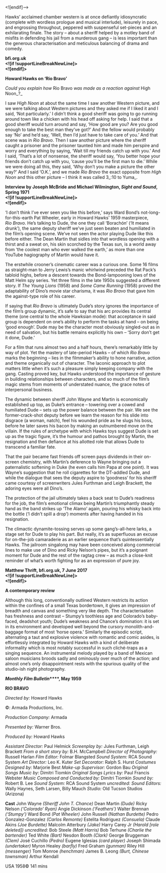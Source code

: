 
<![endif]-->

Hawks’ acclaimed chamber western is at once defiantly idiosyncratic (complete with wordless prologue and musical interlude), leisurely in pace, and engrossing throughout, peppered with suspenseful set-pieces and an exhilarating finale. The story – about a sheriff helped by a motley band of misfits in defending his jail from a murderous gang – is less important than the generous characterisation and meticulous balancing of drama and comedy.

**bfi.org.uk  
<![if !supportLineBreakNewLine]>  
<![endif]>**

**Howard Hawks on ‘Rio Bravo’**

_Could you explain how_ Rio Bravo _was made as a reaction against_ High Noon_?_

I saw _High Noon_ at about the same time I saw another Western picture, and we were talking about Western pictures and they asked me if I liked it and I said, ‘Not particularly.’ I didn’t think a good sheriff was going to go running around town like a chicken with his head off asking for help. I said that a good sheriff would turn around and say, ‘How good are you? Are you good enough to take the best man they’ve got?’ And the fellow would probably say ‘No’ and he’d say, ‘Well, then I’d just have to take care of you.’ And that scene was in _Rio Bravo_. Then I saw another picture where the sheriff caught a prisoner and the prisoner taunted him and made him perspire and worry and everything by saying, ‘Wait till my friends catch up with you.’ And I said, ‘That’s a lot of nonsense, the sheriff would say, ‘You better hope your friends don’t catch up with you, ‘cause you’ll be the first man to die.’ While we were doing all this, they said, ‘Why don’t you make a picture the other way?’ And I said ‘O.K.’, and we made _Rio Bravo_ the exact opposite from _High Noon_ and this other picture – I think it was called 3_:10 to Yuma_.

**Interview by Joseph McBride and Michael Wilmington, _Sight and Sound_, Spring 1971  
<![if !supportLineBreakNewLine]>  
<![endif]>**

‘I don’t think I’ve ever seen you like this before,’ says Ward Bond’s not-long-for-this-earth Pat Wheeler, early in Howard Hawks’ 1959 masterpiece,  
_Rio Bravo_. He’s talking to Dude, the one they call ‘Borachón’ (‘It means drunk’), the same deputy sheriff we’ve just seen beaten and humiliated in the film’s opening scene. We’ve not seen the actor playing Dude like this before either. The Dean Martin that sidles into that wordless opening with a thirst and a sweat on, his skin scorched by the Texas sun, is a world away from ‘the coolest man who ever walked the earth,’ as more than one YouTube hagiography of Martin would have it.

The erstwhile crooner’s cinematic career was a curious one. Some 16 films as straight-man to Jerry Lewis’s manic whirlwind preceded the Rat Pack’s tabloid highs, before a descent towards the Bond-lampooning lows of the Matt Helm spy series. Yet three films in the late 1950s suggested a different story. If _The Young Lions_ (1958) and _Some Came Running_ (1958) proved the adaptability of Dino’s movie star charisma, it was _Rio Bravo_ that gave him the against-type role of his career.

If saying that _Rio Bravo_ is ultimately Dude’s story ignores the importance of the film’s group dynamic, it’s safe to say that his arc provides its central theme (one central to the whole Hawksian mode): that acceptance in said group is dependent on one’s ability to perform the tasks at hand – on being ‘good enough’. Dude may be the character most obviously singled-out as in need of salvation, but his battle remains explicitly his own – ‘Sorry don’t get it done, Dude.’

For a film that runs almost two and a half hours, there’s remarkably little by way of plot. Yet the mastery of late-period Hawks – of which _Rio Bravo_ marks the beginning – lies in the filmmaker’s ability to hone narrative, action and theme organically out of character. The laconic approach to plot matters little when it’s such a pleasure simply keeping company with the gang. Casting proved key, but Hawks understood the importance of gesture in building relationships between characters, and so much of the film’s magic stems from moments of understated nuance, the grace notes of interpersonal business.

The dynamic between sheriff John Wayne and Martin is economically established up top, as Duke’s entrance – towering over a cowed and humiliated Dude – sets up the power balance between the pair. We see the former-crack-shot deputy before we learn the reason for his slide into disgrace (a woman, natch), feel his wounded pride as he slugs his boss, before he later saves his bacon by making an outnumbered move on the villain. If the rules of archetype with which Hawks toys suggest Dude is set up as the tragic figure, it’s the humour and pathos brought by Martin, the resignation and then defiance at his allotted role that allows Dude to transcend a familiar fate.

That the pair became fast friends off screen pays dividends in their on-screen chemistry, with Martin’s deference to Wayne bringing out a paternalistic softening in Duke (he even calls him Papa at one point). It was Wayne’s suggestion that he roll cigarettes for the DT-addled Dude, and while the dialogue that sees the deputy aspire to ‘goodness’ for his sheriff came courtesy of screenwriters Jules Furthman and Leigh Brackett, the adoring eyes were all Dino’s.

The protection of the jail ultimately takes a back seat to Dude’s readiness for the job, the film’s emotional climax being Martin’s triumphantly steady hand as the band strikes up ‘The Alamo’ again, pouring his whisky back into the bottle (‘I didn’t spill a drop’) moments after having handed in his resignation.

The climactic dynamite-tossing serves up some gang’s-all-here larks, a stage set for Dude to play his part. But really, it’s as superfluous an excuse for on-the-job camaraderie as an earlier sequence that’s quintessentially Hawks. The jailroom singalong may have been conceived along commercial lines to make use of Dino and Ricky Nelson’s pipes, but it’s a poignant moment for Dude and the rest of the ragtag crew – as much a close-knit reminder of what’s worth fighting for as an expression of pure joy.

**Matthew Thrift, bfi.org.uk, 7 June 2017  
<![if !supportLineBreakNewLine]>  
<![endif]>**

**A contemporary review**

Although this long, conventionally outlined Western restricts its action within the confines of a small Texas bordertown, it gives an impression of breadth and canvas and something very like depth. The characterisation has freshness and contrast – Stumpy’s toothless age and Colorado’s baby-faced, deadshot youth; Dude’s weakness and Chance’s domination: it is set in its environment and developed well beyond the cursory monolith-and-baggage format of most ‘horse opera.’ Similarly the episodic script, alternating a taut and explosive violence with romantic and comic asides, is effortlessly integrated by Howard Hawks with a kind of deliberate informality which is most notably successful in such cliché-traps as a singing sequence. An instrumental melody played by a band of Mexican saloon musicians broods sadly and ominously over much of the action; and almost one’s only disappointment rests with the spurious quality of the studio-ish night photography.

**_Monthly Film Bulletin_****, May 1959**

**RIO BRAVO**

_Directed by:_ Howard Hawks

©: Armada Productions, Inc.

_Production Company:_ Armada

_Presented by:_ Warner Bros.

_Produced by:_ Howard Hawks

_Assistant Director:_ Paul Helmick
_Screenplay by:_ Jules Furthman, Leigh Brackett
_From a short story by:_ B.H. McCampbell
_Director of Photography:_ Russell Harlan
_Film Editor:_ Folmar Blangsted
_Sound System:_ RCA Sound System
_Art Director:_ Leo K. Kuter
_Set Decorator:_ Ralph S. Hurst
_Costumes Designed by:_ Marjorie Best
_Make-up Supervisor:_ Gordon Bau
_Original Songs Music by:_ Dimitri Tiomkin
_Original Songs Lyrics by:_ Paul Francis Webster
_Music Composed and Conducted by:_ Dimitri Tiomkin
_Sound by:_ Robert B. Lee
_Sound System:_ RCA Sound System
_uncredited:_
_Sound Editors:_ Wally Haynes, Seth Larsen, Billy Mauch
_Studio:_ Old Tucson Studios (Arizona)

**Cast**
John Wayne _(Sheriff John T. Chance)_
Dean Martin _(Dude)_
Ricky Nelson _(‘Colorado’ Ryan)_
Angie Dickinson _(‘Feathers’)_
Walter Brennan _(‘Stumpy’)_
Ward Bond _(Pat Wheeler)_
John Russell _(Nathan Burdette)_
Pedro Gonzalez-Gonzalez _(Carlos Remonte)_
Estelita Rodriguez _(Consuela)_
Claude Akins _(Joe Burdette)_
Malcolm Atterbury _(Jake)_
Harry Carey Jr _(Harold [role deleted])_
_uncredited:_
Bob Steele _(Matt Harris)_
Bob Terhune _(Charlie the bartender)_
Ted White _(Bart)_
Nesdon Booth _(Clark)_
George Bruggeman _(Clem)_
José Cuchillo _(Pedro)_
Eugene Iglesias _(card player)_
Joseph Shimada _(undertaker)_
Myron Healey _(barfly)_
Fred Graham _(gunman)_
Riley Hill _(messenger)_
Tom Monroe _(henchman)_
James B. Leong _(Burt, Chinese townsman)_
Arthur Kendall

USA 1958©
141 mins
<!--stackedit_data:
eyJoaXN0b3J5IjpbNjkwMjk1ODAwXX0=
-->